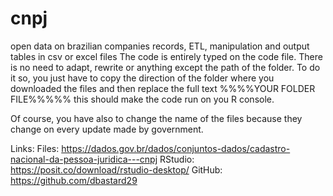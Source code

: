 # cnpj
open data on brazilian companies records, ETL, manipulation and output tables in csv or excel files
The code is entirely typed on the code file. There is no need to adapt, rewrite or anything except the path of the folder.
To do it so, you just have to copy the direction of the folder where you downloaded the files and then replace the full text
%%%%YOUR FOLDER FILE%%%%% this should make the code run on you R console.

Of course, you have also to change the name of the files because they change on every update made by government.

Links:
Files:
https://dados.gov.br/dados/conjuntos-dados/cadastro-nacional-da-pessoa-juridica---cnpj
RStudio:
https://posit.co/download/rstudio-desktop/
GitHub:
https://github.com/dbastard29
